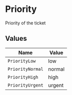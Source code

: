 # Priority

Priority of the ticket


## Values

| Name             | Value            |
| ---------------- | ---------------- |
| `PriorityLow`    | low              |
| `PriorityNormal` | normal           |
| `PriorityHigh`   | high             |
| `PriorityUrgent` | urgent           |